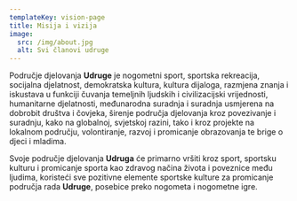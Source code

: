 ```yaml
---
templateKey: vision-page
title: Misija i vizija
image:
  src: /img/about.jpg
  alt: Svi članovi udruge
---
```

Područje djelovanja **Udruge** je nogometni sport, sportska rekreacija,
socijalna djelatnost, demokratska kultura, kultura dijaloga, razmjena znanja i
iskustava u funkciji čuvanja temeljnih ljudskih i civilizacijski vrijednosti,
humanitarne djelatnosti, međunarodna suradnja i suradnja usmjerena na dobrobit
društva i čovjeka, širenje područja djelovanja kroz povezivanje i suradnju,
kako na globalnoj, svjetskoj razini, tako i kroz projekte na lokalnom
području, volontiranje, razvoj i promicanje obrazovanja te brige o djeci i
mladima. 

Svoje područje djelovanja **Udruga** će primarno vršiti kroz sport, sportsku
kulturu i promicanje sporta kao zdravog načina života i poveznice među
ljudima, koristeći sve pozitivne elemente sportske kulture za promicanje
područja rada **Udruge**, posebice preko nogometa i nogometne igre.